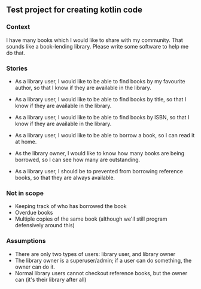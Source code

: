 ## Test project for creating kotlin code

### Context

I have many books which I would like to share with my community. That sounds like a book-lending library. Please write some software to help me do that.


### Stories

- As a library user, I would like to be able to find books by my favourite author, so that I know if they are available in the library.

- As a library user, I would like to be able to find books by title, so that I know if they are available in the library.

- As a library user, I would like to be able to find books by ISBN, so that I know if they are available in the library.

- As a library user, I would like to be able to borrow a book, so I can read it at home.

- As the library owner, I would like to know how many books are being borrowed, so I can see how many are outstanding.

- As a library user, I should be to prevented from borrowing reference books, so that they are always available.

### Not in scope

- Keeping track of who has borrowed the book
- Overdue books
- Multiple copies of the same book (although we'll still program defensively around this)

### Assumptions
- There are only two types of users: library user, and library owner
- The library owner is a superuser/admin; if a user can do something, the owner can do it. 
- Normal library users cannot checkout reference books, but the owner can (it's their library after all)
